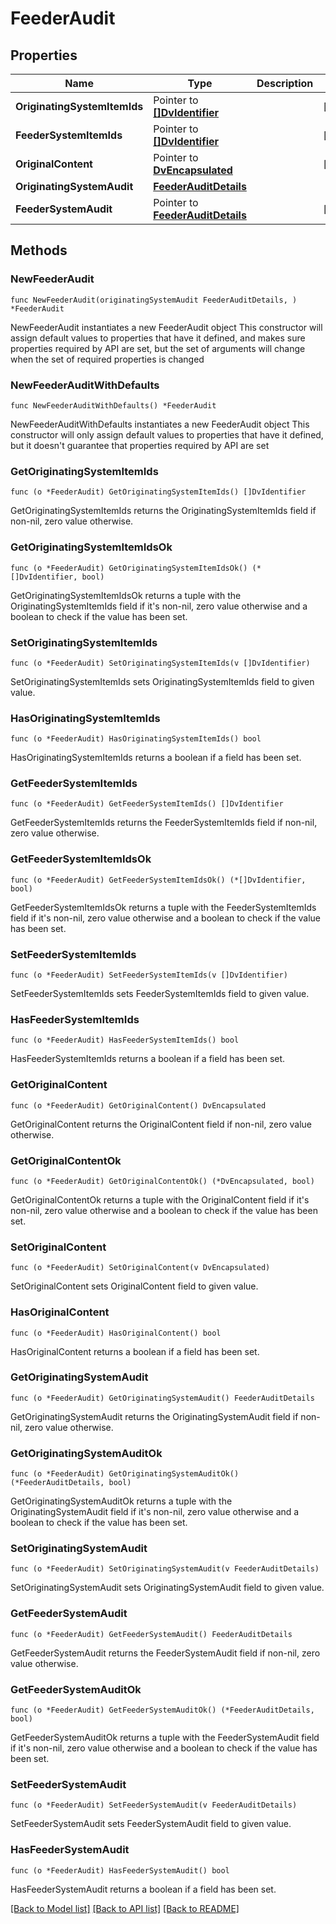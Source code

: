 # FeederAudit

## Properties

Name | Type | Description | Notes
------------ | ------------- | ------------- | -------------
**OriginatingSystemItemIds** | Pointer to [**[]DvIdentifier**](DvIdentifier.md) |  | [optional] 
**FeederSystemItemIds** | Pointer to [**[]DvIdentifier**](DvIdentifier.md) |  | [optional] 
**OriginalContent** | Pointer to [**DvEncapsulated**](DvEncapsulated.md) |  | [optional] 
**OriginatingSystemAudit** | [**FeederAuditDetails**](FeederAuditDetails.md) |  | 
**FeederSystemAudit** | Pointer to [**FeederAuditDetails**](FeederAuditDetails.md) |  | [optional] 

## Methods

### NewFeederAudit

`func NewFeederAudit(originatingSystemAudit FeederAuditDetails, ) *FeederAudit`

NewFeederAudit instantiates a new FeederAudit object
This constructor will assign default values to properties that have it defined,
and makes sure properties required by API are set, but the set of arguments
will change when the set of required properties is changed

### NewFeederAuditWithDefaults

`func NewFeederAuditWithDefaults() *FeederAudit`

NewFeederAuditWithDefaults instantiates a new FeederAudit object
This constructor will only assign default values to properties that have it defined,
but it doesn't guarantee that properties required by API are set

### GetOriginatingSystemItemIds

`func (o *FeederAudit) GetOriginatingSystemItemIds() []DvIdentifier`

GetOriginatingSystemItemIds returns the OriginatingSystemItemIds field if non-nil, zero value otherwise.

### GetOriginatingSystemItemIdsOk

`func (o *FeederAudit) GetOriginatingSystemItemIdsOk() (*[]DvIdentifier, bool)`

GetOriginatingSystemItemIdsOk returns a tuple with the OriginatingSystemItemIds field if it's non-nil, zero value otherwise
and a boolean to check if the value has been set.

### SetOriginatingSystemItemIds

`func (o *FeederAudit) SetOriginatingSystemItemIds(v []DvIdentifier)`

SetOriginatingSystemItemIds sets OriginatingSystemItemIds field to given value.

### HasOriginatingSystemItemIds

`func (o *FeederAudit) HasOriginatingSystemItemIds() bool`

HasOriginatingSystemItemIds returns a boolean if a field has been set.

### GetFeederSystemItemIds

`func (o *FeederAudit) GetFeederSystemItemIds() []DvIdentifier`

GetFeederSystemItemIds returns the FeederSystemItemIds field if non-nil, zero value otherwise.

### GetFeederSystemItemIdsOk

`func (o *FeederAudit) GetFeederSystemItemIdsOk() (*[]DvIdentifier, bool)`

GetFeederSystemItemIdsOk returns a tuple with the FeederSystemItemIds field if it's non-nil, zero value otherwise
and a boolean to check if the value has been set.

### SetFeederSystemItemIds

`func (o *FeederAudit) SetFeederSystemItemIds(v []DvIdentifier)`

SetFeederSystemItemIds sets FeederSystemItemIds field to given value.

### HasFeederSystemItemIds

`func (o *FeederAudit) HasFeederSystemItemIds() bool`

HasFeederSystemItemIds returns a boolean if a field has been set.

### GetOriginalContent

`func (o *FeederAudit) GetOriginalContent() DvEncapsulated`

GetOriginalContent returns the OriginalContent field if non-nil, zero value otherwise.

### GetOriginalContentOk

`func (o *FeederAudit) GetOriginalContentOk() (*DvEncapsulated, bool)`

GetOriginalContentOk returns a tuple with the OriginalContent field if it's non-nil, zero value otherwise
and a boolean to check if the value has been set.

### SetOriginalContent

`func (o *FeederAudit) SetOriginalContent(v DvEncapsulated)`

SetOriginalContent sets OriginalContent field to given value.

### HasOriginalContent

`func (o *FeederAudit) HasOriginalContent() bool`

HasOriginalContent returns a boolean if a field has been set.

### GetOriginatingSystemAudit

`func (o *FeederAudit) GetOriginatingSystemAudit() FeederAuditDetails`

GetOriginatingSystemAudit returns the OriginatingSystemAudit field if non-nil, zero value otherwise.

### GetOriginatingSystemAuditOk

`func (o *FeederAudit) GetOriginatingSystemAuditOk() (*FeederAuditDetails, bool)`

GetOriginatingSystemAuditOk returns a tuple with the OriginatingSystemAudit field if it's non-nil, zero value otherwise
and a boolean to check if the value has been set.

### SetOriginatingSystemAudit

`func (o *FeederAudit) SetOriginatingSystemAudit(v FeederAuditDetails)`

SetOriginatingSystemAudit sets OriginatingSystemAudit field to given value.


### GetFeederSystemAudit

`func (o *FeederAudit) GetFeederSystemAudit() FeederAuditDetails`

GetFeederSystemAudit returns the FeederSystemAudit field if non-nil, zero value otherwise.

### GetFeederSystemAuditOk

`func (o *FeederAudit) GetFeederSystemAuditOk() (*FeederAuditDetails, bool)`

GetFeederSystemAuditOk returns a tuple with the FeederSystemAudit field if it's non-nil, zero value otherwise
and a boolean to check if the value has been set.

### SetFeederSystemAudit

`func (o *FeederAudit) SetFeederSystemAudit(v FeederAuditDetails)`

SetFeederSystemAudit sets FeederSystemAudit field to given value.

### HasFeederSystemAudit

`func (o *FeederAudit) HasFeederSystemAudit() bool`

HasFeederSystemAudit returns a boolean if a field has been set.


[[Back to Model list]](../README.md#documentation-for-models) [[Back to API list]](../README.md#documentation-for-api-endpoints) [[Back to README]](../README.md)


